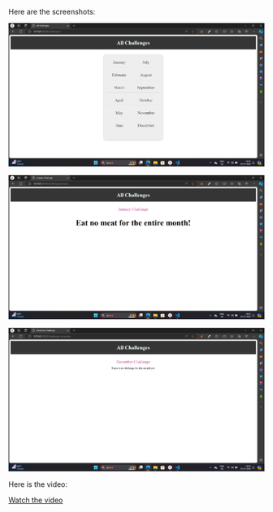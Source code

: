 Here are the screenshots:

![alt text](monthly_challenges_challenges.png)

![alt text](monthly_challeneges_january.png)

![alt text](monthly_challenges_december.png)

Here is the video:

[Watch the video](monthly_challenges_video.mp4)
